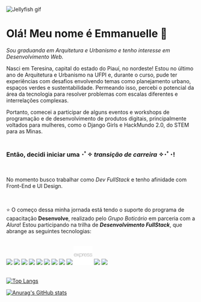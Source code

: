 ![Jellyfish gif](https://media.tenor.com/P306f7E_q1YAAAAC/jellyfish-ocean.gif)

# Olá! Meu nome é Emmanuelle 🌼

*Sou graduanda em Arquitetura e Urbanismo e tenho interesse em Desenvolvimento Web.*

Nasci em Teresina, capital do estado do Piauí, no nordeste! Estou no último ano de Arquitetura e Urbanismo na UFPI e, durante o curso, pude ter experiências com desafios envolvendo temas como planejamento urbano, espaços verdes e sustentabilidade. Permeando isso, percebi o potencial da área da tecnologia para resolver problemas com escalas diferentes e interrelações complexas. 

Portanto, comecei a participar de alguns eventos e workshops de programação e de desenvolvimento de produtos digitais, principalmente voltados para mulheres, como o Django Girls e HackMundo 2.0, do STEM para as Minas. 
<br/>
<br/>
### Então, decidi iniciar uma ･ﾟ✧ ***transição de carreira*** ✧･ﾟ･!
<br/>

No momento busco trabalhar como *Dev FullStack* e tenho afinidade com Front-End e UI Design.

<br/>

⭐ O começo dessa minha jornada está tendo o suporte do programa de capacitação **Desenvolve**, realizado pelo *Grupo Boticário* em parceria com a *Alura*! Estou participando na trilha de ***Desenvolvimento FullStack***, que abrange as seguintes tecnologias:
<br/>
<br/>

<img height=50px src="https://cdn.jsdelivr.net/gh/devicons/devicon/icons/html5/html5-plain-wordmark.svg" /> <img height=50px src="https://cdn.jsdelivr.net/gh/devicons/devicon/icons/css3/css3-plain-wordmark.svg" /> <img height=50px src="https://cdn.jsdelivr.net/gh/devicons/devicon/icons/figma/figma-original.svg" /> <img height=50px src="https://cdn.jsdelivr.net/gh/devicons/devicon/icons/javascript/javascript-plain.svg" /> <img height=50px src="https://cdn.jsdelivr.net/gh/devicons/devicon/icons/git/git-plain-wordmark.svg" /> <img height=50px src="https://cdn.jsdelivr.net/gh/devicons/devicon/icons/mysql/mysql-plain-wordmark.svg" /> <img height=50px src="https://cdn.jsdelivr.net/gh/devicons/devicon/icons/mongodb/mongodb-plain-wordmark.svg" /> <img height=50px src="https://cdn.jsdelivr.net/gh/devicons/devicon/icons/nodejs/nodejs-plain.svg" /> <img height=50px src="https://cdn.jsdelivr.net/gh/devicons/devicon/icons/sequelize/sequelize-plain.svg" /> <img height=50px src="https://raw.githubusercontent.com/emararipe/emararipe/main/icones/expressJS.svg" /> <img height=50px src="https://cdn.jsdelivr.net/gh/devicons/devicon/icons/typescript/typescript-plain.svg" /> <img height=50px src="https://cdn.jsdelivr.net/gh/devicons/devicon/icons/react/react-original-wordmark.svg" />   
<br/> 

[![Top Langs](https://github-readme-stats.vercel.app/api/top-langs/?username=emararipe&theme=kacho_ga&layout=compact)](https://github.com/emararipe/github-readme-stats)

[![Anurag's GitHub stats](https://github-readme-stats.vercel.app/api?username=emararipe&theme=kacho_ga&hide=stars)](https://github.com/emararipe/github-readme-stats)


<!--
**emararipe/emararipe** is a ✨ _special_ ✨ repository because its `README.md` (this file) appears on your GitHub profile.

Here are some ideas to get you started:

- 🔭 I’m currently working on ...
- 🌱 I’m currently learning ...
- 👯 I’m looking to collaborate on ...
- 🤔 I’m looking for help with ...
- 💬 Ask me about ...
- 📫 How to reach me: ...
- 😄 Pronouns: ...
- ⚡ Fun fact: ...
-->
